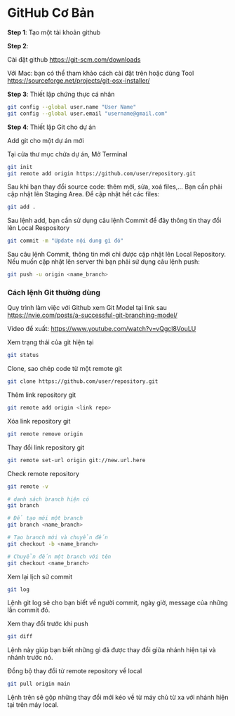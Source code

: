 # GitHub Cơ Bản


**Step 1**: Tạo một tài khoản github

**Step 2**: 

Cài đặt github <https://git-scm.com/downloads>

Với Mac: bạn có thể tham khảo cách cài đặt trên hoặc dùng Tool <https://sourceforge.net/projects/git-osx-installer/>

**Step 3**: Thiết lập chứng thực cá nhân

```bash
git config --global user.name "User Name"
git config --global user.email "username@gmail.com"
```

**Step 4**: Thiết lập Git cho dự án

Add git cho một dự án mới

Tại cửa thư mục chứa dự án, Mở Terminal

```bash
git init
git remote add origin https://github.com/user/repository.git
```


Sau khi bạn thay đổi source code: thêm mới, sửa, xoá files,… Bạn cần phải cập nhật lên Staging Area. Để cập nhật hết các files:

```bash
git add .
```

Sau lệnh add, bạn cần sử dụng câu lệnh Commit để đây thông tin thay đổi lên Local Respository

```bash
git commit -m "Update nội dung gì đó"
```

Sau câu lệnh Commit, thông tin mới chỉ được cập nhật lên Local Repository. Nếu muốn cập nhật lên server thì bạn phải sử dụng câu lệnh push:

```bash
git push -u origin <name_branch>
```



### Cách lệnh Git thường dùng

Quy trình làm việc với Github xem Git Model tại link sau <https://nvie.com/posts/a-successful-git-branching-model/>

Video đề xuất: <https://www.youtube.com/watch?v=vQgcl8VouLU>

Xem trạng thái của git hiện tại

```bash
git status 
```
Clone, sao chép code từ một remote git

```bash
git clone https://github.com/user/repository.git

```

Thêm link repository git

```bash
git remote add origin <link repo>
```

Xóa link repository git

```bash
git remote remove origin
```

Thay đổi link repository git

```bash
git remote set-url origin git://new.url.here
```

Check remote repository

```bash
git remote -v
```

```bash
# danh sách branch hiện có
git branch

# Để tạo mới một branch
git branch <name_branch>

# Tạo branch mới và chuyển đến
git checkout -b <name_branch>

# Chuyển đến một branch với tên
git checkout <name_branch>  

```

Xem lại lịch sử commit

```bash
git log
```

Lệnh git log sẽ cho bạn biết về người commit, ngày giờ, message của những lần commit đó.

Xem thay đổi trước khi push

```bash
git diff
```

Lệnh này giúp bạn biết những gì đã được thay đổi giữa nhánh hiện tại và nhánh trước nó.


Đồng bộ thay đổi từ remote repository về local

```bash
git pull origin main
```

Lệnh trên sẽ gộp những thay đổi mới kéo về từ máy chủ từ xa với nhánh hiện tại trên máy local.
